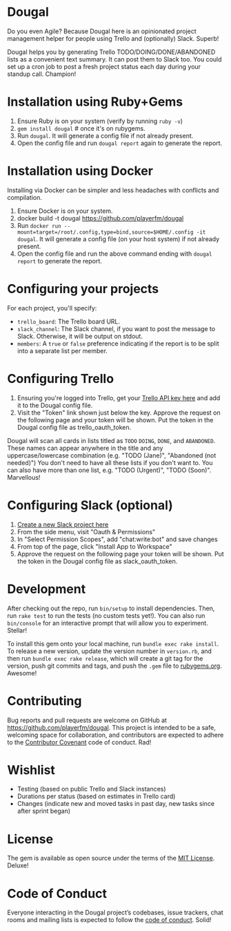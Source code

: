 # Dougal

Do you even Agile? Because Dougal here is an opinionated project management helper for people using Trello and (optionally) Slack. Superb!

Dougal helps you by generating Trello TODO/DOING/DONE/ABANDONED lists as a convenient text summary. It can post them to Slack too. You could set up a cron job to post a fresh project status each day during your standup call. Champion!

# Installation using Ruby+Gems

1. Ensure Ruby is on your system (verify by running `ruby -v`)
2. `gem install dougal` # once it's on rubygems.
3. Run `dougal`. It will generate a config file if not already present.
4. Open the config file and run `dougal report` again to generate the report.

# Installation using Docker

Installing via Docker can be simpler and less headaches with conflicts and compilation.

1. Ensure Docker is on your system.
2. docker build -t dougal https://github.com/playerfm/dougal
3. Run `docker run --mount=target=/root/.config,type=bind,source=$HOME/.config -it dougal`. It will generate a config file (on your host system) if not already present.
4. Open the config file and run the above command ending with `dougal report` to generate the report.

# Configuring your projects

For each project, you'll specify:

* `trello_board`: The Trello board URL.
* `slack_channel`: The Slack channel, if you want to post the message to Slack. Otherwise, it will be output on stdout.
* `members`: A `true` or `false` preference indicating if the report is to be split into a separate list per member.

# Configuring Trello

1. Ensuring you're logged into Trello, get your [Trello API key here](https://trello.com/app-key) and add it to the Dougal config file.
2. Visit the "Token" link shown just below the key. Approve the request on the following page and your token will be shown. Put the token in the Dougal config file as trello_oauth_token.

Dougal will scan all cards in lists titled as `TODO` `DOING`, `DONE`, and `ABANDONED`. These names can appear anywhere in the title and any uppercase/lowercase combination (e.g. "TODO (Jane)", "Abandoned (not needed)") You don't need to have all these lists if you don't want to. You can also have more than one list, e.g. "TODO (Urgent)", "TODO (Soon)". Marvellous!

# Configuring Slack (optional)

1. [Create a new Slack project here](https://api.slack.com/apps?new_app=1)
2. From the side menu, visit "Oauth & Permissions"
3. In "Select Permission Scopes", add "chat:write:bot" and save changes
4. From top of the page, click "Install App to Workspace"
5. Approve the request on the following page your token will be shown. Put the token in the Dougal config file as slack_oauth_token.

# Development

After checking out the repo, run `bin/setup` to install dependencies. Then, run `rake test` to run the tests (no custom tests yet!). You can also run `bin/console` for an interactive prompt that will allow you to experiment. Stellar!

To install this gem onto your local machine, run `bundle exec rake install`. To release a new version, update the version number in `version.rb`, and then run `bundle exec rake release`, which will create a git tag for the version, push git commits and tags, and push the `.gem` file to [rubygems.org](https://rubygems.org). Awesome!

# Contributing

Bug reports and pull requests are welcome on GitHub at https://github.com/playerfm/dougal. This project is intended to be a safe, welcoming space for collaboration, and contributors are expected to adhere to the [Contributor Covenant](http://contributor-covenant.org) code of conduct. Rad!

# Wishlist

* Testing (based on public Trello and Slack instances)
* Durations per status (based on estimates in Trello card)
* Changes (indicate new and moved tasks in past day, new tasks since after sprint began)

# License

The gem is available as open source under the terms of the [MIT License](https://opensource.org/licenses/MIT). Deluxe!

# Code of Conduct

Everyone interacting in the Dougal project’s codebases, issue trackers, chat rooms and mailing lists is expected to follow the [code of conduct](https://github.com/playerfm/dougal/blob/master/CODE_OF_CONDUCT.md).  Solid!
